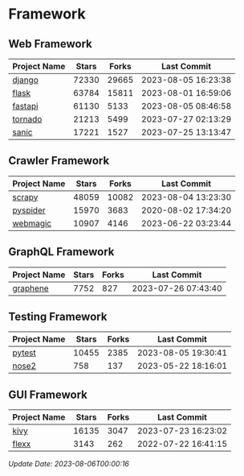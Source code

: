 # Framework

## Web Framework
| Project Name | Stars | Forks | Last Commit |
| ------------ | ----- | ----- | ----------- |
| [django](https://github.com/django/django) | 72330 | 29665 | 2023-08-05 16:23:38 |
| [flask](https://github.com/pallets/flask) | 63784 | 15811 | 2023-08-01 16:59:06 |
| [fastapi](https://github.com/tiangolo/fastapi) | 61130 | 5133 | 2023-08-05 08:46:58 |
| [tornado](https://github.com/tornadoweb/tornado) | 21213 | 5499 | 2023-07-27 02:13:29 |
| [sanic](https://github.com/sanic-org/sanic) | 17221 | 1527 | 2023-07-25 13:13:47 |

## Crawler Framework
| Project Name | Stars | Forks | Last Commit |
| ------------ | ----- | ----- | ----------- |
| [scrapy](https://github.com/scrapy/scrapy) | 48059 | 10082 | 2023-08-04 13:23:30 |
| [pyspider](https://github.com/binux/pyspider) | 15970 | 3683 | 2020-08-02 17:34:20 |
| [webmagic](https://github.com/code4craft/webmagic) | 10907 | 4146 | 2023-06-22 03:23:44 |

## GraphQL Framework
| Project Name | Stars | Forks | Last Commit |
| ------------ | ----- | ----- | ----------- |
| [graphene](https://github.com/graphql-python/graphene) | 7752 | 827 | 2023-07-26 07:43:40 |

## Testing Framework
| Project Name | Stars | Forks | Last Commit |
| ------------ | ----- | ----- | ----------- |
| [pytest](https://github.com/pytest-dev/pytest) | 10455 | 2385 | 2023-08-05 19:30:41 |
| [nose2](https://github.com/nose-devs/nose2) | 758 | 137 | 2023-05-22 18:16:01 |

## GUI Framework
| Project Name | Stars | Forks | Last Commit |
| ------------ | ----- | ----- | ----------- |
| [kivy](https://github.com/kivy/kivy) | 16135 | 3047 | 2023-07-23 16:23:02 |
| [flexx](https://github.com/flexxui/flexx) | 3143 | 262 | 2022-07-22 16:41:15 |

*Update Date: 2023-08-06T00:00:16*